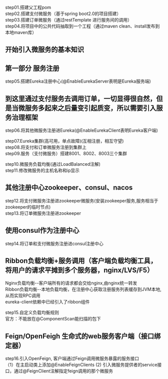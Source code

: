 step01.搭建父工程pom  
step02.搭建支付微服务（基于spring boot2.0的项目搭建）  
step03.搭建订单微服务（通过restTemplate 进行服务间的调用）   
step04.将项目中的公共代码抽取到一个工程（通过maven clean、install发布到本地maven库）  


## 开始引入微服务的基本知识
## 第一部分 服务注册
step05.搭建Eureka注册中心(@EnableEurekaServer表明是Eureka服务端)  
## 到这里通过支付服务去调用订单，一切显得很自然，但是当微服务多起来之后量变引起质变，所以需要引入服务治理框架 
step06.将其他微服务注册进Eureka(@EnableEurekaClient表明Eureka客户端)  

step07.Eureka集群(高可用，单点故障)(互相注册，相互守望)  
step08.将支付和订单微服务注册到集群上  
step09.服务（支付微服务）搭建8001、8002、8003三个集群  

step10.微服务负载均衡(通过LoadBalanced注解)  
step11.修改微服务的主机名称和ip显示  

## 其他注册中心zookeeper、consul、nacos
step12.将支付微服务注册进zookeeper微服务(安装zookeeper服务,服务相当于zookeeper的临时节点)  
step13.将订单微服务注册进zookeeper  

## 使用consul作为注册中心
step14.将订单和支付微服务注册进consul注册中心

## Ribbon负载均衡+服务调用（客户端负载均衡工具，将用户的请求平摊到多个服务器，nginx/LVS/F5）
  Nginx负载均衡--客户端所有的请求都会交给nginx,由nginx统一转发  
  Ribbon负载均衡--本地负载均衡，在注册中心获取注册服务列表缓存到JVM本地,从而实现RPC调用  
  eureka-client依赖中已经引入了ribbon组件
  
step15.自定义负载均衡规则  
  官方：不能放在@ComponentScan能扫描的包下  
## Feign/OpenFeigh 生命式的web服务客户端（接口绑定器）
step16.引入OpenFeign, 客户端通过Feign调用微服务暴露的服务接口  
   （1）在主启动类上添加@EnableFeignClients
    (2) 引入微服务提供者的service接口，通过@FeignClient注解指定feign调用的那个微服务 
  


